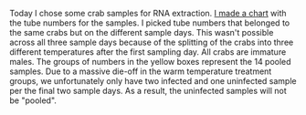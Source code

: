 Today I chose some crab samples for RNA extraction. [I made a chart](http://owl.fish.washington.edu/scaphapoda/grace/Crab-samples-for-RNA-extraction.png) with the tube numbers for the samples. I picked tube numbers that belonged to the same crabs but on the different sample days. This wasn't possible across all three sample days because of the splitting of the crabs into three different temperatures after the first sampling day. All crabs are immature males. The groups of numbers in the yellow boxes represent the 14 pooled samples. Due to a massive die-off in the warm temperature treatment groups, we unfortunately only have two infected and one uninfected sample per the final two sample days. As a result, the uninfected samples will not be "pooled". 
